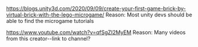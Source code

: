 https://blogs.unity3d.com/2020/09/09/create-your-first-game-brick-by-virtual-brick-with-the-lego-microgame/
Reason: Most unity devs should be able to find the microgame tutorials

https://www.youtube.com/watch?v=qfSgZI2MyEM
Reason: Many videos from this creator--link to channel?